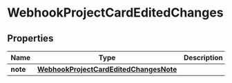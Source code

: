 
# WebhookProjectCardEditedChanges

## Properties
Name | Type | Description | Notes
------------ | ------------- | ------------- | -------------
**note** | [**WebhookProjectCardEditedChangesNote**](WebhookProjectCardEditedChangesNote.md) |  | 



